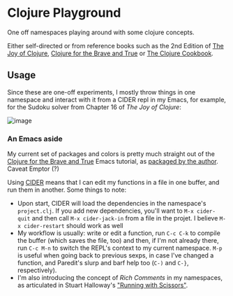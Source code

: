 # Clojure Playground

One off namespaces playing around with some clojure concepts. 

Either self-directed or from reference books such as the 2nd Edition of [The Joy of Clojure](http://www.joyofclojure.com/), [Clojure for the Brave and True](https://www.braveclojure.com/) or [The Clojure Cookbook](http://clojure-cookbook.com/).

## Usage

Since these are one-off experiments, I mostly throw things in one namespace and interact with it from a CIDER repl in my Emacs, for example, for the Sudoku solver from Chapter 16 of _The Joy of Clojure_:

![image](https://user-images.githubusercontent.com/82133/46909158-e7733380-cefb-11e8-9eb7-b694fe697ab5.png)



### An Emacs aside

My current set of packages and colors is pretty much straight out of the [Clojure for the Brave and True](https://www.braveclojure.com/basic-emacs/) Emacs tutorial, as [packaged by the author](https://github.com/flyingmachine/emacs-for-clojure/). Caveat Emptor (?)

Using [CIDER](https://cider.readthedocs.io/en/latest/using_the_repl/) means that I can edit my functions in a file in one buffer, and run them in another. Some things to note:

* Upon start, CIDER will load the dependencies in the namespace's `project.clj`. If you add new dependencies, you'll want to `M-x cider-quit` and then call `M-x cider-jack-in` from a file in the projet. I believe `M-x cider-restart` should work as well
* My workflow is usually: write or edit a function, run `C-c C-k` to compile the buffer (which saves the file, too) and then, if I'm not already there, run `C-c M-n` to switch the REPL's context to my current namespace. `M-p` is useful when going back to previous sexps, in case I've changed a function, and Paredit's slurp and barf help too (`C-)` and `C-}`, respectively).
* I'm also introducing the concept of _Rich Comments_ in my namespaces, as articulated in Stuart Halloway's ["Running with Scissors"](https://www.youtube.com/watch?v=Qx0-pViyIDU).
